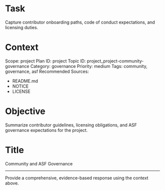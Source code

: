 # Task
Capture contributor onboarding paths, code of conduct expectations, and licensing duties.

# Context
Scope: project
Plan ID: project
Topic ID: project_project-community-governance
Category: governance
Priority: medium
Tags: community, governance, asf
Recommended Sources:
- README.md
- NOTICE
- LICENSE

# Objective
Summarize contributor guidelines, licensing obligations, and ASF governance expectations for the project.

# Title
Community and ASF Governance

---
Provide a comprehensive, evidence-based response using the context above.
